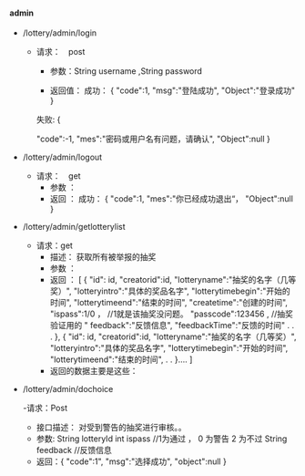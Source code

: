 
#### admin
 - /lottery/admin/login 
    - 请求：　post
       - 参数：String  username ,String  password
              
       - 返回值： 成功：    {
           "code":1,
            "msg":"登陆成功",
            "Object":"登录成功"
       }
             
       失败:  {

         "code":-1, 
          "mes":"密码或用户名有问题，请确认",
          "Object":null
           }

 - /lottery/admin/logout
    - 请求：　get
         - 参数  ：
         - 返回  ： 成功：
               {
                   "code":1,
                   "mes":"你已经成功退出“，
                   "Object":null
               }   
                          
- /lottery/admin/getlotterylist
    - 请求：get
        - 描述： 获取所有被举报的抽奖
        - 参数 ： 
        - 返回 ： [
            {
                "id": id,
                "creatorid":id,
                "lotteryname":"抽奖的名字（几等奖）",
                "lotteryintro":"具体的奖品名字",
                "lotterytimebegin":"开始的时间",
                "lotterytimeend":"结束的时间",
                "createtime":"创建的时间",
                "ispass":1/0 ， //1就是该抽奖没问题。
                "passcode":123456  , //抽奖验证用的
                " feedback":"反馈信息",
                "feedbackTime":"反馈的时间"
                .
                .
                .
            },
            {
                "id": id,
                "creatorid":id,
                "lotteryname":"抽奖的名字（几等奖）",
                "lotteryintro":"具体的奖品名字",
                "lotterytimebegin":"开始的时间",
                "lotterytimeend":"结束的时间",
                .
                .
            }....
        ]
        - 返回的数据主要是这些：   

 
- /lottery/admin/dochoice

    -请求：Post
    - 接口描述： 对受到警告的抽奖进行审核。。
    - 参数:   String lotteryId
              int ispass //1为通过  ， 0 为警告  2  为不过
              String feedback  //反馈信息
    - 返回：{
        "code":1",
        "msg":"选择成功",
        "object":null
    }

